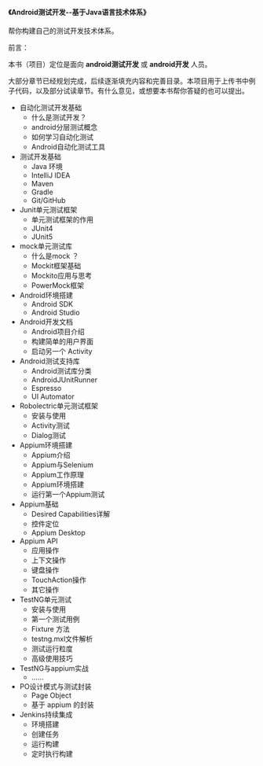 #### 《Android测试开发--基于Java语言技术体系》

帮你构建自己的测试开发技术体系。

前言：

本书（项目）定位是面向 __android测试开发__  或 __android开发__ 人员。

大部分章节已经规划完成，后续逐渐填充内容和完善目录。本项目用于上传书中例子代码，以及部分试读章节。有什么意见，或想要本书帮你答疑的也可以提出。

 * 自动化测试开发基础
   * 什么是测试开发？
   * android分层测试概念
   * 如何学习自动化测试
   * Android自动化测试工具
* 测试开发基础
   * Java 环境
   * IntelliJ IDEA
   * Maven
   * Gradle
   * Git/GitHub
* Junit单元测试框架
   * 单元测试框架的作用
   * JUnit4
   * JUnit5
* mock单元测试库
   * 什么是mock ？
   * Mockit框架基础
   * Mockito应用与思考
   * PowerMock框架
* Android环境搭建
   * Android SDK
   * Android Studio  
* Android开发文档  
   * Android项目介绍  
   * 构建简单的用户界面
   * 启动另一个 Activity
* Android测试支持库
   * Android测试库分类
   * AndroidJUnitRunner
   * Espresso
   * UI Automator
* Robolectric单元测试框架
   * 安装与使用
   * Activity测试
   * Dialog测试
* Appium环境搭建
   * Appium介绍
   * Appium与Selenium
   * Appium工作原理
   * Appium环境搭建
   * 运行第一个Appium测试
* Appium基础
   * Desired Capabilities详解
   * 控件定位
   * Appium Desktop
* Appium API
   * 应用操作
   * 上下文操作
   * 键盘操作
   * TouchAction操作
   * 其它操作
* TestNG单元测试
   * 安装与使用
   * 第一个测试用例
   * Fixture 方法
   * testng.mxl文件解析
   * 测试运行粒度
   * 高级使用技巧		
* TestNG与appium实战
   * ……
* PO设计模式与测试封装
   * Page Object
   * 基于 appium 的封装
* Jenkins持续集成
   * 环境搭建
   * 创建任务
   * 运行构建
   * 定时执行构建
